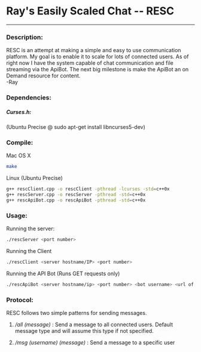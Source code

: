 # Ray's Easily Scaled Chat -- RESC
---
### Description:
RESC is an attempt at making a simple and easy to use communication platform. My goal is to enable it to scale for lots of connected users. As of right now I have the system capable of chat communication and file streaming via the ApiBot. The next big milestone is make the ApiBot an on Demand resource for content.  
-Ray

### Dependencies:  
##### Curses.h:  
(Ubuntu Precise @ sudo apt-get install libncurses5-dev)

### Compile:  

Mac OS X
```bash
make
```

Linux (Ubuntu Precise)
```bash
g++ rescClient.cpp -o rescClient -pthread -lcurses -std=c++0x
g++ rescServer.cpp -o rescServer -pthread -std=c++0x
g++ rescApiBot.cpp -o rescApiBot -pthread -std=c++0x
```

### Usage:

Running the server:
```bash
./rescServer <port number>
```
Running the Client
```bash
./rescClient <server hostname/IP> <port number> 
```

Running the API Bot (Runs GET requests only)
```bash
./rescApiBot <server hostname/ip> <port number> <bot username> <url of api>
```

### Protocol:

RESC follows two simple patterns for sending messages.  
1. */all (message)*    : Send a message to all connected users. Default message type and will assume this type if not specified.

2. */msg (username) (message)*     : Send a message to a specific user

